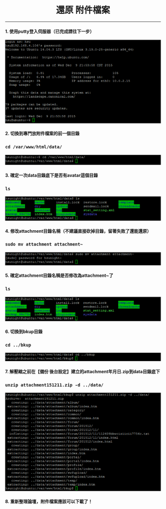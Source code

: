 # **<center>還原 附件檔案</center>**

---

#### 1. 使用putty登入伺服器（已完成請往下一步）
![](../img/inst_part1/part1_4.png)

#### 2. 切換到專門放附件檔案的前一個目錄
### ```cd /var/www/html/data/```
![](../img/bkup_part3/part3_1.png)

#### 3. 確定一次data目錄底下是否有avatar這個目錄
### ```ls```
![](../img/sr_part3/part3_1.png)

#### 4. 修改attachment目錄名稱（不建議直接砍掉目錄，留著失敗了還能還原）
### ```sudo mv attachment attachment~```
![](../img/sr_part3/part3_2.png)

#### 5. 確定attachment目錄名稱是否修改為attachment~了
### ```ls```
![](../img/sr_part3/part3_3.png)

#### 6. 切換到bkup目錄
### ```cd ../bkup```
![](../img/sr_part3/part3_4.png)

#### 7. 解壓縮之前在【備份 後台設定】建立的attachment年月日.zip到data目錄底下
### ```unzip attachment151211.zip -d ../data/```
![](../img/sr_part3/part3_5.png)

#### 8. 重新整理論壇，附件檔案應該可以下載了！